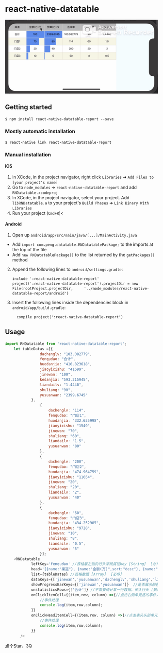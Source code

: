 
# react-native-datatable
![avatar](https://github.com/pengweiqiang/ReactNative-DataTable/blob/master/screen/Screen.gif?raw=true)


## Getting started

`$ npm install react-native-datatable-report --save`

### Mostly automatic installation

`$ react-native link react-native-datatable-report`

### Manual installation


#### iOS

1. In XCode, in the project navigator, right click `Libraries` ➜ `Add Files to [your project's name]`
2. Go to `node_modules` ➜ `react-native-datatable-report` and add `RNDatatable.xcodeproj`
3. In XCode, in the project navigator, select your project. Add `libRNDatatable.a` to your project's `Build Phases` ➜ `Link Binary With Libraries`
4. Run your project (`Cmd+R`)<

#### Android

1. Open up `android/app/src/main/java/[...]/MainActivity.java`
  - Add `import com.peng.datatable.RNDatatablePackage;` to the imports at the top of the file
  - Add `new RNDatatablePackage()` to the list returned by the `getPackages()` method
2. Append the following lines to `android/settings.gradle`:
  	```
  	include ':react-native-datatable-report'
  	project(':react-native-datatable-report').projectDir = new File(rootProject.projectDir, 	'../node_modules/react-native-datatable-report/android')
  	```
3. Insert the following lines inside the dependencies block in `android/app/build.gradle`:
  	```
      compile project(':react-native-datatable-report')
  	```


## Usage
```javascript
import RNDatatable from 'react-native-datatable-report';
    let tableDatas =[{
                dachenglv: "103.082779",
                fenqudao: "合计",
                huodanjia: "410.823618",
                jiaoyicishu: "41699",
                jinewan: "100",
                kedanjia: "593.215945",
                liandailv: "1.4440",
                shuliang: "90",
                yusuanwan: "2399.6745"
            },
                {
                    dachenglv: "114",
                    fenqudao: "门店1",
                    huodanjia: "332.635998",
                    jiaoyicishu: "1549",
                    jinewan: "70",
                    shuliang: "60",
                    liandailv: "1.5",
                    yusuanwan: "80"
                },
                {
                    dachenglv: "200",
                    fenqudao: "门店2",
                    huodanjia: "474.964759",
                    jiaoyicishu: "11654",
                    jinewan: "20",
                    shuliang: "20",
                    liandailv: "2",
                    yusuanwan: "40"
                },
                {
                    dachenglv: "50",
                    fenqudao: "门店3",
                    huodanjia: "434.252905",
                    jiaoyicishu: "9728",
                    jinewan: "10",
                    shuliang: "8",
                    liandailv: "0.5",
                    yusuanwan: "5"
                }];
    <RNDatatable
            leftKey='fenqudao' //表格最左侧的行头字段属性key [String]  [必传]
            head='[{name:"渠道"}, {name:"金额(万)",sort:"desc"}, {name:"预算(万)",sort:"desc"}, {name:"达成率"}, {name:"对比金额"}, {name:"金额±%"}]' //顶部表头数据  Array 格式举个🌰 [{name:'金额(万)',sort:'desc'},{name:'预算(万)'}]  name为表头显示名称；sort为排序方式,不传不排序  [数组] [必传]
            list={tableDatas} //表格数据 [Array]  [必传]
            dataKeys={['jinewan','yusuanwan','dachenglv','shuliang','liandailv']} //表格中需要展示的列属性key，依次按照先后顺序展示  [必传，不传默认显示全部]
            showProgressBarKeys={['jinewan','yusuanwan']}  //是否展示颜色比例，传入要显示的列名，这个字段有点冗余，应该放在head里面，后期设计放在一个字段中  [可选]
            unstatisticsRows={['合计']} //不需要统计某一行数据，传入行头 [数组] [可选]
            onClickItemCell={(item,row, column) =>{//点击右侧单元格的事件，事件回调返回行row，列column，以及点击内容 [function] [可选]
                //事件处理
                console.log(item,row,column);
            }}
            onClickHeadItemCell={(item,row, column) =>{//点击表头头部单元格的事件，事件回调返回行row，列column，以及点击内容 [function] [可选]
                //事件处理
                console.log(item,row,column);
            }}
       />

```
点个Star，3Q
  
